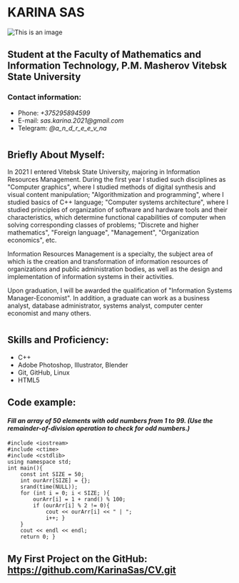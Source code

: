 # **KARINA SAS**
![This is an image](https://sun9-70.userapi.com/s/v1/if2/0ZjiOEcTTyF7BmIWDY-ArLm5Klx3gwOcFiMEaqMVBra77eUzOlsUKIEEaktdjVEZnbJN_CKxc_xcMWSHz7SLPVq2.jpg?size=1440x1920&quality=96&type=album)
## **Student at the Faculty of Mathematics and Information Technology, P.M. Masherov Vitebsk State University**
### **Contact information:**
- Phone: _+375295894599_
- E-mail: _sas.karina.2021@gmail.com_
- Telegram: _@a_n_d_r_e_e_v_na_
#
## **Briefly About Myself:**
In 2021 I entered Vitebsk State University, majoring in Information Resources Management. During the first year I studied such disciplines as "Computer graphics", where I studied methods of digital synthesis and visual content manipulation; "Algorithmization and programming", where I studied basics of C++ language; "Computer systems architecture", where I studied principles of organization of software and hardware tools and their characteristics, which determine functional capabilities of computer when solving corresponding classes of problems; "Discrete and higher mathematics", "Foreign language", "Management", "Organization economics", etc. 

Information Resources Management is a specialty, the subject area of which is the creation and transformation of information resources of organizations and public administration bodies, as well as the design and implementation of information systems in their activities. 

Upon graduation, I will be awarded the qualification of "Information Systems Manager-Economist". In addition, a graduate can work as a business analyst, database administrator, systems analyst, computer center economist and many others. 
#
## **Skills and Proficiency:**
* C++
* Adobe Photoshop, Illustrator, Blender
* Git, GitHub, Linux
* HTML5 
## **Code example:**
#### ***Fill an array of 50 elements with odd numbers from 1 to 99. (Use the remainder-of-division operation to check for odd numbers.)***
```
#include <iostream>
#include <ctime>
#include <cstdlib>
using namespace std;
int main(){
	const int SIZE = 50;
    int ourArr[SIZE] = {};
    srand(time(NULL));
    for (int i = 0; i < SIZE; ){
		ourArr[i] = 1 + rand() % 100;
		if (ourArr[i] % 2 != 0){
			cout << ourArr[i] << " | ";
			i++; }
	}
	cout << endl << endl;
	return 0; }
```
## **My First Project on the GitHub: https://github.com/KarinaSas/CV.git**
